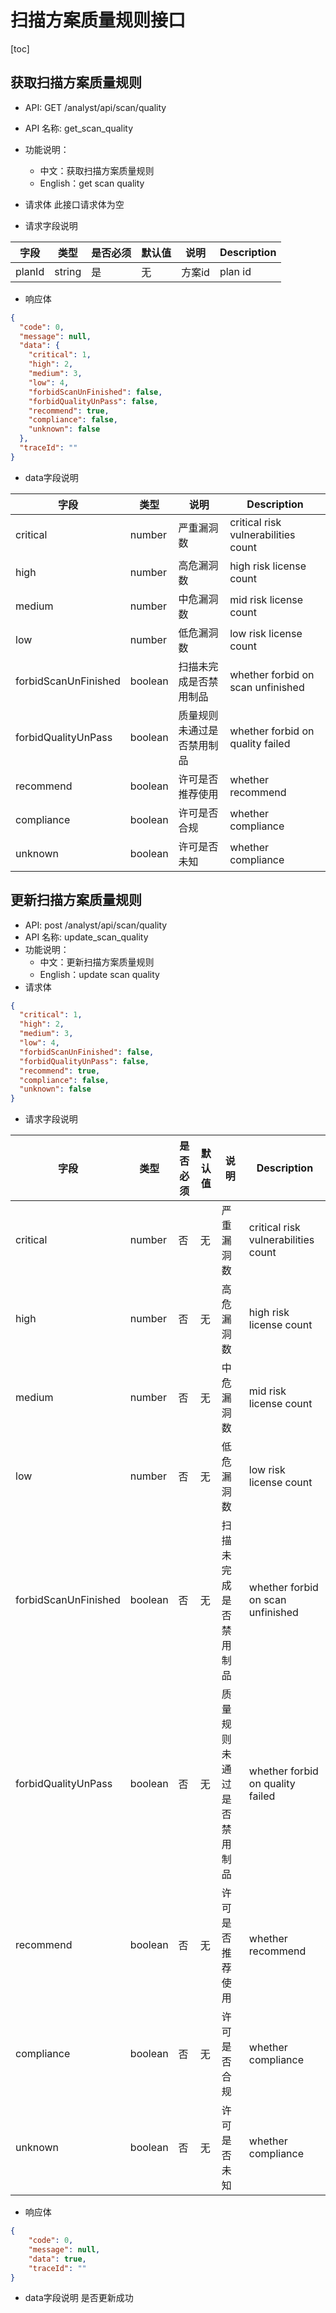 # 扫描方案质量规则接口

[toc]

## 获取扫描方案质量规则

- API: GET /analyst/api/scan/quality
- API 名称: get_scan_quality
- 功能说明：
    - 中文：获取扫描方案质量规则
    - English：get scan quality
- 请求体 此接口请求体为空

- 请求字段说明

| 字段     | 类型     | 是否必须 | 默认值 | 说明   | Description |
|--------|--------|------|-----|------|-------------|
| planId | string | 是    | 无   | 方案id | plan id     |

- 响应体

```json
{
  "code": 0,
  "message": null,
  "data": {
    "critical": 1,
    "high": 2,
    "medium": 3,
    "low": 4,
    "forbidScanUnFinished": false,
    "forbidQualityUnPass": false,
    "recommend": true,
    "compliance": false,
    "unknown": false
  },
  "traceId": ""
}
```
- data字段说明

| 字段                   | 类型      | 说明            | Description                         |
|----------------------|---------|---------------|-------------------------------------|
| critical             | number  | 严重漏洞数         | critical risk vulnerabilities count |
| high                 | number  | 高危漏洞数         | high risk license count             |
| medium               | number  | 中危漏洞数         | mid risk license count              |
| low                  | number  | 低危漏洞数         | low risk license count              |
| forbidScanUnFinished | boolean | 扫描未完成是否禁用制品   | whether forbid on scan unfinished   |
| forbidQualityUnPass  | boolean | 质量规则未通过是否禁用制品 | whether forbid on quality failed    |
| recommend            | boolean | 许可是否推荐使用      | whether recommend                   |
| compliance           | boolean | 许可是否合规        | whether compliance                  |
| unknown              | boolean | 许可是否未知        | whether compliance                  |

## 更新扫描方案质量规则

- API: post /analyst/api/scan/quality
- API 名称: update_scan_quality
- 功能说明：
  - 中文：更新扫描方案质量规则
  - English：update scan quality
- 请求体

```json
{
  "critical": 1,
  "high": 2,
  "medium": 3,
  "low": 4,
  "forbidScanUnFinished": false,
  "forbidQualityUnPass": false,
  "recommend": true,
  "compliance": false,
  "unknown": false
}
```

- 请求字段说明

| 字段                   | 类型      | 是否必须 | 默认值 | 说明            | Description                         |
|----------------------|---------|------|-----|---------------|-------------------------------------|
| critical             | number  | 否    | 无   | 严重漏洞数         | critical risk vulnerabilities count |
| high                 | number  | 否    | 无   | 高危漏洞数         | high risk license count             |
| medium               | number  | 否    | 无   | 中危漏洞数         | mid risk license count              |
| low                  | number  | 否    | 无   | 低危漏洞数         | low risk license count              |
| forbidScanUnFinished | boolean | 否    | 无   | 扫描未完成是否禁用制品   | whether forbid on scan unfinished   |
| forbidQualityUnPass  | boolean | 否    | 无   | 质量规则未通过是否禁用制品 | whether forbid on quality failed    |
| recommend            | boolean | 否    | 无   | 许可是否推荐使用      | whether recommend                   |
| compliance           | boolean | 否    | 无   | 许可是否合规        | whether compliance                  |
| unknown              | boolean | 否    | 无   | 许可是否未知        | whether compliance                  |

- 响应体

```json
{
    "code": 0,
    "message": null,
    "data": true,
    "traceId": ""
}
```

- data字段说明 是否更新成功
